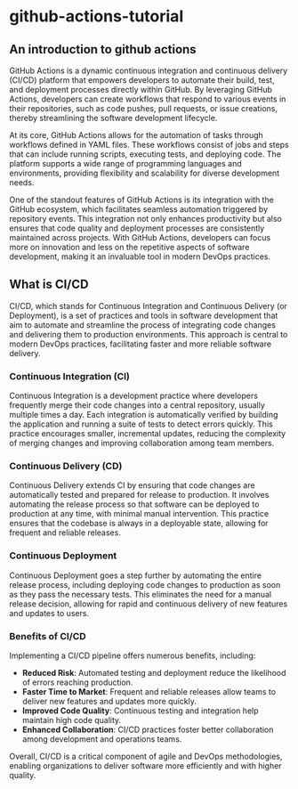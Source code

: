 # github-actions-tutorial

## An introduction to github actions

GitHub Actions is a dynamic continuous integration and continuous delivery (CI/CD) platform that empowers developers to automate their build, test, and deployment processes directly within GitHub. By leveraging GitHub Actions, developers can create workflows that respond to various events in their repositories, such as code pushes, pull requests, or issue creations, thereby streamlining the software development lifecycle.

At its core, GitHub Actions allows for the automation of tasks through workflows defined in YAML files. These workflows consist of jobs and steps that can include running scripts, executing tests, and deploying code. The platform supports a wide range of programming languages and environments, providing flexibility and scalability for diverse development needs.

One of the standout features of GitHub Actions is its integration with the GitHub ecosystem, which facilitates seamless automation triggered by repository events. This integration not only enhances productivity but also ensures that code quality and deployment processes are consistently maintained across projects. With GitHub Actions, developers can focus more on innovation and less on the repetitive aspects of software development, making it an invaluable tool in modern DevOps practices.

## What is CI/CD

CI/CD, which stands for Continuous Integration and Continuous Delivery (or Deployment), is a set of practices and tools in software development that aim to automate and streamline the process of integrating code changes and delivering them to production environments. This approach is central to modern DevOps practices, facilitating faster and more reliable software delivery.

### Continuous Integration (CI)

Continuous Integration is a development practice where developers frequently merge their code changes into a central repository, usually multiple times a day. Each integration is automatically verified by building the application and running a suite of tests to detect errors quickly. This practice encourages smaller, incremental updates, reducing the complexity of merging changes and improving collaboration among team members.

### Continuous Delivery (CD)

Continuous Delivery extends CI by ensuring that code changes are automatically tested and prepared for release to production. It involves automating the release process so that software can be deployed to production at any time, with minimal manual intervention. This practice ensures that the codebase is always in a deployable state, allowing for frequent and reliable releases.

### Continuous Deployment

Continuous Deployment goes a step further by automating the entire release process, including deploying code changes to production as soon as they pass the necessary tests. This eliminates the need for a manual release decision, allowing for rapid and continuous delivery of new features and updates to users.

### Benefits of CI/CD

Implementing a CI/CD pipeline offers numerous benefits, including:

- **Reduced Risk**: Automated testing and deployment reduce the likelihood of errors reaching production.
- **Faster Time to Market**: Frequent and reliable releases allow teams to deliver new features and updates more quickly.
- **Improved Code Quality**: Continuous testing and integration help maintain high code quality.
- **Enhanced Collaboration**: CI/CD practices foster better collaboration among development and operations teams.

Overall, CI/CD is a critical component of agile and DevOps methodologies, enabling organizations to deliver software more efficiently and with higher quality.
